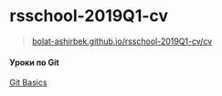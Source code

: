 # rsschool-2019Q1-cv
>[bolat-ashirbek.github.io/rsschool-2019Q1-cv/cv](https://bolat-ashirbek.github.io/rsschool-2019Q1-cv/cv)

#### Уроки по Git
[Git Basics](https://github.com/rolling-scopes-school/lectures/blob/master/lectures/git.md)
